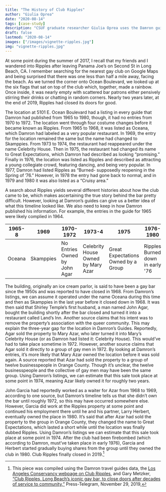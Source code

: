 ```yaml
---
title: "The History of Club Ripples"
author: "Giulia Oprea"
date: "2020-08-14"
tags: [case-study]
description: "CSUF graduate researcher Giulia Oprea uses the Damron guidebook data to track the shifting ownership of a landmark Long Beach gay bar."
draft: false
lastmod: "2020-08-14"
images: ["/images/vignette-ripples.jpg"]
img: "vignette-ripples.jpg"
---
```

At some point during the summer of 2017, I recall that my friends and I wandered into Ripples after leaving Panama Joe’s on Second St in Long Beach, CA. I remember searching for the nearest gay club on Google Maps and being surprised that there was one less than half a mile away, facing the beach. As we turned the corner onto Ocean Boulevard, we looked up at the six flags that sat on top of the club which, together, made a rainbow. Once inside, it was nearly empty with scattered bar patrons either pensively stirring their drinks or chatting in random corners. Nearly two years later, at the end of 2019, Ripples had closed its doors for good.

The location at 5101 E. Ocean Boulevard had a listing in every guide that Damron had published from 1965 to 1980, though, it had no entries from 1970 to 1972. The location went through four costume changes before it became known as Ripples. From 1965 to 1968, it was listed as Oceana, which Damron had labeled as a very popular restaurant. In 1969, the entry for the location remained the same but the name had changed to Skamppies. From 1973 to 1974, the restaurant had reappeared under the name Celebrity House. Then in 1975, the restaurant had changed its name to Great Expectations, which Damron had described as looking “promising.” Finally in 1976, the location was listed as Ripples and described as attracting a young collegiate crowd, featuring dancing, and being very popular. In 1977, Damron had listed Ripples as “Burned- supposedly reopening in the Spring of ’76.” However, in 1978 the entry had gone back to normal, and in 1979 and 1980 it was also listed as a “Cruisy area.”

A search about Ripples yields several different histories about how the club came to be, which makes ascertaining the true story behind the bar pretty difficult. However, looking at Damron’s guides can give us a better idea of what this timeline looked like. We also need to keep in how Damron published his information. For example, the entries in the guide for 1965 were likely complied in 1964.


<table class="table">
  <thead>
    <tr>
      <th scope="col">1965-8</th>
      <th scope="col">1969</th>
      <th scope="col">1970-1972</th>
      <th scope="col">1973-4</th>
      <th scope="col">1975</th>
      <th scope="col">1976-1980</th>
    </tr>
  </thead>
  <tbody>
    <tr>
      <td>Oceana</td>
      <td>Skamppies</td>
      <td>No Entries <br> Owned by John Agar</td>
      <td>Celebrity House <br> Owned by Mary Azar</td>
      <td>Great Expectations <br> Owned by a Group </td>
      <td>Ripples <br> Burned down in early '76</td>
    </tr>
  </tbody>
</table>  

The building, originally an ice cream parlor, is said to have been a gay bar since the 1950s and was reported to have closed in 1968. From Damron’s listings, we can assume it operated under the name Oceana during this time and then as Skamppies in the last year before it closed down in 1968. It was then said that Shirley Temple’s first husband, a man named John Agar, bought the building shortly after the bar closed and turned it into a restaurant called Land’s Inn. Another source claims that his intent was to remove the property’s association with the queer community. This may explain the three-year gap for the location in Damron’s Guides. Reportedly, Agar sold the property to Mary Azar, who later turned it into Mary’s Celebrity House (or as Damron had listed it: Celebrity House). This would’ve had to take place sometime in 1972. However, another source claims that Agar sold it directly to a group of gay men in 1972. By looking at Damron’s entries, it’s more likely that Mary Azar owned the location before it was sold again. A source reported that Azar had sold the property to a group of twelve businesspeople in Orange County. Though it’s unclear, the twelve businesspeople and the collective of gay men may have been the same group. Using Damron’s listings, we can estimate that this sale took place at some point in 1974, meaning Azar likely owned it for roughly two years.

John Garcia had reportedly worked as a waiter for Azar from 1968 to 1969, according to one source, but Damron’s timeline tells us that she didn’t own the bar until roughly 1972, so this may have occurred somewhere else. However, Garcia did work at the Ripples property at some point and continued his employment there until he and his partner, Larry Herbert, eventually owned the place in 1980. It’s said that after Azar had sold the property to the group in Orange County, they changed the name to Great Expectations, which lasted a short while until the location was finally dubbed Ripples. Using Damron’s listings we can estimate that this sale took place at some point in 1974. After the club had been firebombed (which according to Damron, must’ve taken place in early 1976), Garcia and Herbert started gradually buying shares from the group until they owned the club in 1980. Club Ripples finally closed in 2019.[^1]


[^1]: This piece was compiled using the Damron travel guides data, the [Los Angeles Conservancy webpage on Club Ripples](https://www.laconservancy.org/locations/club-ripples),  and Gary Metzker, [“Club Ripples, Long Beach’s iconic gay bar, to close doors after decades of service to community,”](https://www.presstelegram.com/2019/11/29/club-ripples-long-beachs-iconic-gay-bar-to-close-doors-after-decades-of-service-to-community/) Press-Telegram, November 29, 2019,
